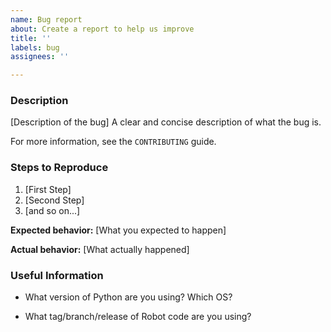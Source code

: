 ```yaml
---
name: Bug report
about: Create a report to help us improve
title: ''
labels: bug
assignees: ''

---
```


### Description

[Description of the bug]
A clear and concise description of what the bug is.

For more information, see the `CONTRIBUTING` guide.

### Steps to Reproduce

1. [First Step]
2. [Second Step]
3. [and so on...]

**Expected behavior:** [What you expected to happen]

**Actual behavior:** [What actually happened]

### Useful Information

- What version of Python are you using? Which OS?

- What tag/branch/release of Robot code are you using?
